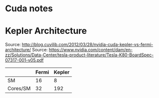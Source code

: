 # Cuda notes

# Kepler Architecture

Source: http://blog.cuvilib.com/2012/03/28/nvidia-cuda-kepler-vs-fermi-architecture/
Source: https://www.nvidia.com/content/dam/en-zz/Solutions/Data-Center/tesla-product-literature/Tesla-K80-BoardSpec-07317-001-v05.pdf

|          | Fermi | Kepler |
|----------|-------|--------|
| SM       | 16    | 8      |
| Cores/SM | 32    | 192    |
